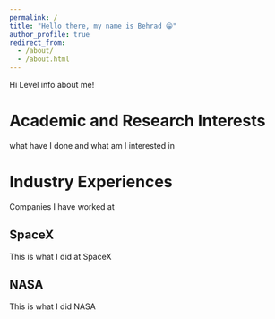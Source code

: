 ```yaml
---
permalink: /
title: "Hello there, my name is Behrad 😁"
author_profile: true
redirect_from: 
  - /about/
  - /about.html
---
```


Hi Level info about me!

Academic and Research Interests
======
what have I done and what am I interested in

Industry Experiences
======
Companies I have worked at

SpaceX
------
This is what I did at SpaceX

NASA
------
This is what I did NASA
